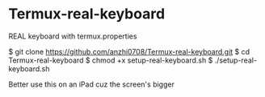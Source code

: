 # Termux-real-keyboard
REAL keyboard with termux.properties

$ git clone https://github.com/anzhi0708/Termux-real-keyboard.git
$ cd Termux-real-keyboard
$ chmod +x setup-real-keyboard.sh
$ ./setup-real-keyboard.sh

Better use this on an iPad cuz the screen's bigger
